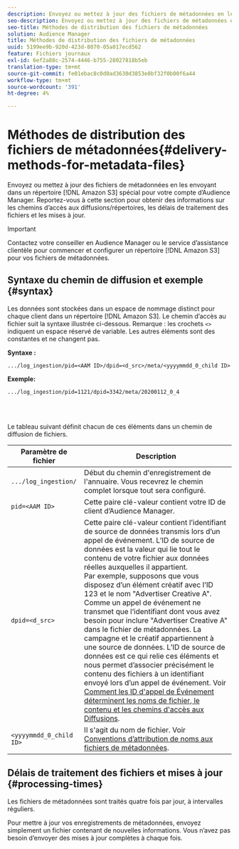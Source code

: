```yaml
---
description: Envoyez ou mettez à jour des fichiers de métadonnées en les envoyant dans un répertoire spécifique Amazon S3 pour votre compte d’Audience Manager. Reportez-vous à cette section pour obtenir des informations sur les chemins d’accès aux diffusions/répertoires, les délais de traitement des fichiers et les mises à jour.
seo-description: Envoyez ou mettez à jour des fichiers de métadonnées en les envoyant dans un répertoire spécifique Amazon S3 pour votre compte d’Audience Manager. Reportez-vous à cette section pour obtenir des informations sur les chemins d’accès aux diffusions/répertoires, les délais de traitement des fichiers et les mises à jour.
seo-title: Méthodes de distribution des fichiers de métadonnées
solution: Audience Manager
title: Méthodes de distribution des fichiers de métadonnées
uuid: 5199ee9b-920d-423d-8070-05a017ecd562
feature: Fichiers journaux
exl-id: 6ef2a80c-2574-4446-b755-28027818b5eb
translation-type: tm+mt
source-git-commit: fe01ebac8c0d0ad3630d3853e0bf32f0b00f6a44
workflow-type: tm+mt
source-wordcount: '391'
ht-degree: 4%

---
```


# Méthodes de distribution des fichiers de métadonnées{#delivery-methods-for-metadata-files}

Envoyez ou mettez à jour des fichiers de métadonnées en les envoyant dans un répertoire [!DNL Amazon S3] spécial pour votre compte d’Audience Manager. Reportez-vous à cette section pour obtenir des informations sur les chemins d’accès aux diffusions/répertoires, les délais de traitement des fichiers et les mises à jour.

>[!IMPORTANT]
>
> Contactez votre conseiller en Audience Manager ou le service d’assistance clientèle pour commencer et configurer un répertoire [!DNL Amazon S3] pour vos fichiers de métadonnées.

## Syntaxe du chemin de diffusion et exemple {#syntax}

Les données sont stockées dans un espace de nommage distinct pour chaque client dans un répertoire [!DNL Amazon S3]. Le chemin d’accès au fichier suit la syntaxe illustrée ci-dessous. Remarque : les crochets `<>` indiquent un espace réservé de variable. Les autres éléments sont des constantes et ne changent pas.

**Syntaxe :**

```
.../log_ingestion/pid=<AAM ID>/dpid=<d_src>/meta/<yyyymmdd_0_child ID>
```

**Exemple:**

```
.../log_ingestion/pid=1121/dpid=3342/meta/20200112_0_4
```

<br> 

Le tableau suivant définit chacun de ces éléments dans un chemin de diffusion de fichiers.


| Paramètre de fichier | Description |
---------|----------|
| `.../log_ingestion/` | Début du chemin d&#39;enregistrement de l&#39;annuaire. Vous recevrez le chemin complet lorsque tout sera configuré. |
| `pid=<AAM ID>` | Cette paire clé-valeur contient votre ID de client d’Audience Manager. |
| `dpid=<d_src>` | Cette paire clé-valeur contient l’identifiant de source de données transmis lors d’un appel de événement. L’ID de source de données est la valeur qui lie tout le contenu de votre fichier aux données réelles auxquelles il appartient. </br> Par exemple, supposons que vous disposez d’un élément créatif avec l’ID 123 et le nom &quot;Advertiser Creative A&quot;. Comme un appel de événement ne transmet que l’identifiant dont vous avez besoin pour inclure &quot;Advertiser Creative A&quot; dans le fichier de métadonnées. La campagne et le créatif appartiennent à une source de données. L’ID de source de données est ce qui relie ces éléments et nous permet d’associer précisément le contenu des fichiers à un identifiant envoyé lors d’un appel de événement. Voir [Comment les ID d&#39;appel de Événement déterminent les noms de fichier, le contenu et les chemins d&#39;accès aux Diffusions](/help/using/reporting/audience-optimization-reports/metadata-files-intro/metadata-file-overview.md#how-ids-shape-file-names). |
| `<yyyymmdd_0_child ID>` | Il s&#39;agit du nom de fichier. Voir [Conventions d’attribution de noms aux fichiers de métadonnées](/help/using/reporting/audience-optimization-reports/metadata-files-intro/metadata-file-names.md). |

## Délais de traitement des fichiers et mises à jour {#processing-times}

Les fichiers de métadonnées sont traités quatre fois par jour, à intervalles réguliers.

Pour mettre à jour vos enregistrements de métadonnées, envoyez simplement un fichier contenant de nouvelles informations. Vous n’avez pas besoin d’envoyer des mises à jour complètes à chaque fois.

